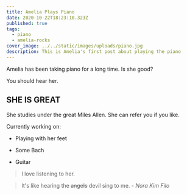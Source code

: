```yaml
---
title: Amelia Plays Piano
date: 2020-10-22T18:23:10.323Z
published: true
tags:
  - piano
  - amelia-rocks
cover_image: ../../static/images/uploads/piano.jpg
description: This is Amelia's first post about playing the piano
---
```

Amelia has been taking piano for a long time. Is she good?



You should hear her.



## SHE IS GREAT



She studies under the great Miles Allen. She can refer you if you like.



Currently working on:



- Playing with her feet

- Some Bach

- Guitar



> I love listening to her.

> It's like hearing the ~~angels~~ devil sing to me. - _Nora Kim Filo_